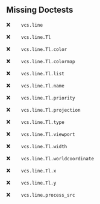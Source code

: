 Missing Doctests
----------------
:x:```    vcs.line```

:x:```    vcs.line.Tl```

:x:```    vcs.line.Tl.color```

:x:```    vcs.line.Tl.colormap```

:x:```    vcs.line.Tl.list```

:x:```    vcs.line.Tl.name```

:x:```    vcs.line.Tl.priority```

:x:```    vcs.line.Tl.projection```

:x:```    vcs.line.Tl.type```

:x:```    vcs.line.Tl.viewport```

:x:```    vcs.line.Tl.width```

:x:```    vcs.line.Tl.worldcoordinate```

:x:```    vcs.line.Tl.x```

:x:```    vcs.line.Tl.y```

:x:```    vcs.line.process_src```

